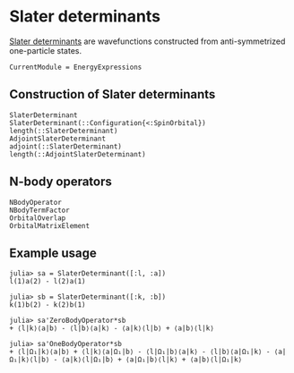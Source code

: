 # Slater determinants

[Slater
determinants](https://en.wikipedia.org/wiki/Slater_determinant) are
wavefunctions constructed from anti-symmetrized one-particle states.

```@meta
CurrentModule = EnergyExpressions
```

## Construction of Slater determinants
```@docs
SlaterDeterminant
SlaterDeterminant(::Configuration{<:SpinOrbital})
length(::SlaterDeterminant)
AdjointSlaterDeterminant
adjoint(::SlaterDeterminant)
length(::AdjointSlaterDeterminant)
```

## N-body operators
```@docs
NBodyOperator
NBodyTermFactor
OrbitalOverlap
OrbitalMatrixElement
```

## Example usage

```jldoctest
julia> sa = SlaterDeterminant([:l, :a])
l(1)a(2) - l(2)a(1)

julia> sb = SlaterDeterminant([:k, :b])
k(1)b(2) - k(2)b(1)

julia> sa'ZeroBodyOperator*sb
+ ⟨l|k⟩⟨a|b⟩ - ⟨l|b⟩⟨a|k⟩ - ⟨a|k⟩⟨l|b⟩ + ⟨a|b⟩⟨l|k⟩

julia> sa'OneBodyOperator*sb
+ ⟨l|Ω₁|k⟩⟨a|b⟩ + ⟨l|k⟩⟨a|Ω₁|b⟩ - ⟨l|Ω₁|b⟩⟨a|k⟩ - ⟨l|b⟩⟨a|Ω₁|k⟩ - ⟨a|Ω₁|k⟩⟨l|b⟩ - ⟨a|k⟩⟨l|Ω₁|b⟩ + ⟨a|Ω₁|b⟩⟨l|k⟩ + ⟨a|b⟩⟨l|Ω₁|k⟩
```
